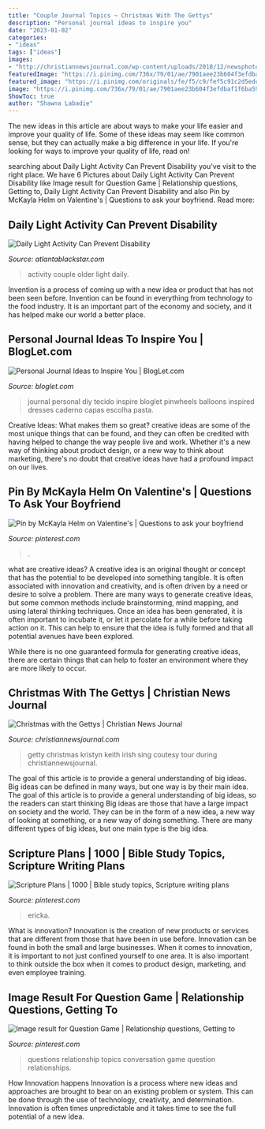 ```yaml
---
title: "Couple Journal Topics ~ Christmas With The Gettys"
description: "Personal journal ideas to inspire you"
date: "2023-01-02"
categories:
- "ideas"
tags: ["ideas"]
images:
- "http://christiannewsjournal.com/wp-content/uploads/2018/12/newsphotos-getty-12.20.18.jpg"
featuredImage: "https://i.pinimg.com/736x/79/01/ae/7901aee23b604f3efdbaf1f6ba5924b8.jpg"
featured_image: "https://i.pinimg.com/originals/fe/f5/c9/fef5c91c2d5edc2bc84c62efd2a2caca.jpg"
image: "https://i.pinimg.com/736x/79/01/ae/7901aee23b604f3efdbaf1f6ba5924b8.jpg"
ShowToc: true
author: "Shawna Labadie"
---
```



The new ideas in this article are about ways to make your life easier and improve your quality of life. Some of these ideas may seem like common sense, but they can actually make a big difference in your life. If you're looking for ways to improve your quality of life, read on!

	

		
searching about Daily Light Activity Can Prevent Disability you've visit to the right place. We have 6 Pictures about Daily Light Activity Can Prevent Disability like Image result for Question Game | Relationship questions, Getting to, Daily Light Activity Can Prevent Disability and also Pin by McKayla Helm on Valentine&#039;s | Questions to ask your boyfriend. Read more:
		
    
## Daily Light Activity Can Prevent Disability

<img loading=lazy src="https://atlantablackstar.com/wp-content/uploads/2014/01/older-black-couple.jpg" onerror="this.onerror=null;this.src='https://tse4.mm.bing.net/th?id=OIP.JRYwSaaCNSUwll_ha0RakAHaE7&amp;pid=15.1';" alt="Daily Light Activity Can Prevent Disability">

_Source: atlantablackstar.com_

>activity couple older light daily. 

	

Invention is a process of coming up with a new idea or product that has not been seen before. Invention can be found in everything from technology to the food industry. It is an important part of the economy and society, and it has helped make our world a better place.

    
## Personal Journal Ideas To Inspire You | BlogLet.com

<img loading=lazy src="http://www.bloglet.com/gallery/personal-journal-ideas/personal-journal-ideas2.jpg" onerror="this.onerror=null;this.src='https://tse4.mm.bing.net/th?id=OIP.YXc6RdySsHuk-AtX5HOMVQHaHa&amp;pid=15.1';" alt="Personal Journal Ideas to Inspire You | BlogLet.com">

_Source: bloglet.com_

>journal personal diy tecido inspire bloglet pinwheels balloons inspired dresses caderno capas escolha pasta. 

	

Creative Ideas: What makes them so great?
creative ideas are some of the most unique things that can be found, and they can often be credited with having helped to change the way people live and work. Whether it's a new way of thinking about product design, or a new way to think about marketing, there's no doubt that creative ideas have had a profound impact on our lives.

    
## Pin By McKayla Helm On Valentine&#039;s | Questions To Ask Your Boyfriend

<img loading=lazy src="https://i.pinimg.com/originals/c3/d5/73/c3d573f5d64bb23fcc09c4f9597367a5.png" onerror="this.onerror=null;this.src='https://tse4.mm.bing.net/th?id=OIP.LFaJBPuFo7ehMSO7gFpedAHaNJ&amp;pid=15.1';" alt="Pin by McKayla Helm on Valentine&#039;s | Questions to ask your boyfriend">

_Source: pinterest.com_

>. 

	

what are creative ideas?
A creative idea is an original thought or concept that has the potential to be developed into something tangible. It is often associated with innovation and creativity, and is often driven by a need or desire to solve a problem.
There are many ways to generate creative ideas, but some common methods include brainstorming, mind mapping, and using lateral thinking techniques. Once an idea has been generated, it is often important to incubate it, or let it percolate for a while before taking action on it. This can help to ensure that the idea is fully formed and that all potential avenues have been explored.

While there is no one guaranteed formula for generating creative ideas, there are certain things that can help to foster an environment where they are more likely to occur.

    
## Christmas With The Gettys | Christian News Journal

<img loading=lazy src="http://christiannewsjournal.com/wp-content/uploads/2018/12/newsphotos-getty-12.20.18.jpg" onerror="this.onerror=null;this.src='https://tse1.mm.bing.net/th?id=OIP.3NhFPs-zKUuClDQ8VkERgwHaEs&amp;pid=15.1';" alt="Christmas with the Gettys | Christian News Journal">

_Source: christiannewsjournal.com_

>getty christmas kristyn keith irish sing coutesy tour during christiannewsjournal. 

	

The goal of this article is to provide a general understanding of big ideas. Big ideas can be defined in many ways, but one way is by their main idea. The goal of this article is to provide a general understanding of big ideas, so the readers can start thinking
Big ideas are those that have a large impact on society and the world. They can be in the form of a new idea, a new way of looking at something, or a new way of doing something. There are many different types of big ideas, but one main type is the big idea.

    
## Scripture Plans | 1000 | Bible Study Topics, Scripture Writing Plans

<img loading=lazy src="https://i.pinimg.com/736x/79/01/ae/7901aee23b604f3efdbaf1f6ba5924b8.jpg" onerror="this.onerror=null;this.src='https://tse2.mm.bing.net/th?id=OIP.0cAKNgcNoBrJ7YlZT0P2pAHaJl&amp;pid=15.1';" alt="Scripture Plans | 1000 | Bible study topics, Scripture writing plans">

_Source: pinterest.com_

>ericka. 

	

What is innovation?
Innovation is the creation of new products or services that are different from those that have been in use before. Innovation can be found in both the small and large businesses. When it comes to innovation, it is important to not just confined yourself to one area. It is also important to think outside the box when it comes to product design, marketing, and even employee training.

    
## Image Result For Question Game | Relationship Questions, Getting To

<img loading=lazy src="https://i.pinimg.com/originals/fe/f5/c9/fef5c91c2d5edc2bc84c62efd2a2caca.jpg" onerror="this.onerror=null;this.src='https://tse4.mm.bing.net/th?id=OIP._5zdM1ulY9_OZuzaV8hLeQHaK1&amp;pid=15.1';" alt="Image result for Question Game | Relationship questions, Getting to">

_Source: pinterest.com_

>questions relationship topics conversation game question relationships. 

	

How Innovation happens
Innovation is a process where new ideas and approaches are brought to bear on an existing problem or system. This can be done through the use of technology, creativity, and determination. Innovation is often times unpredictable and it takes time to see the full potential of a new idea.

